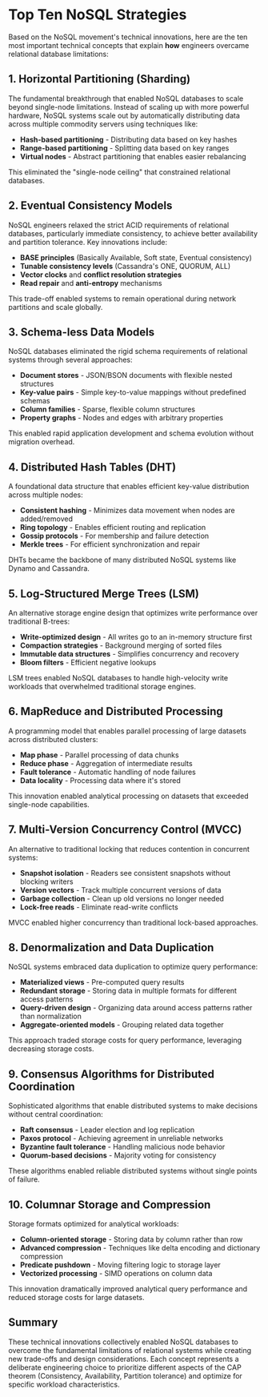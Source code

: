 # Top Ten NoSQL Strategies

Based on the NoSQL movement's technical innovations, here are the ten most important technical concepts that explain **how** engineers overcame relational database limitations:

## 1. **Horizontal Partitioning (Sharding)**

The fundamental breakthrough that enabled NoSQL databases to scale beyond single-node limitations. Instead of scaling up with more powerful hardware, NoSQL systems scale out by automatically distributing data across multiple commodity servers using techniques like:

- **Hash-based partitioning** - Distributing data based on key hashes
- **Range-based partitioning** - Splitting data based on key ranges  
- **Virtual nodes** - Abstract partitioning that enables easier rebalancing

This eliminated the "single-node ceiling" that constrained relational databases.

## 2. **Eventual Consistency Models**

NoSQL engineers relaxed the strict ACID requirements of relational databases, particularly immediate consistency, to achieve better availability and partition tolerance. Key innovations include:

- **BASE principles** (Basically Available, Soft state, Eventual consistency)
- **Tunable consistency levels** (Cassandra's ONE, QUORUM, ALL)
- **Vector clocks** and **conflict resolution strategies**
- **Read repair** and **anti-entropy** mechanisms

This trade-off enabled systems to remain operational during network partitions and scale globally.

## 3. **Schema-less Data Models**

NoSQL databases eliminated the rigid schema requirements of relational systems through several approaches:

- **Document stores** - JSON/BSON documents with flexible nested structures
- **Key-value pairs** - Simple key-to-value mappings without predefined schemas
- **Column families** - Sparse, flexible column structures
- **Property graphs** - Nodes and edges with arbitrary properties

This enabled rapid application development and schema evolution without migration overhead.

## 4. **Distributed Hash Tables (DHT)**

A foundational data structure that enables efficient key-value distribution across multiple nodes:

- **Consistent hashing** - Minimizes data movement when nodes are added/removed
- **Ring topology** - Enables efficient routing and replication
- **Gossip protocols** - For membership and failure detection
- **Merkle trees** - For efficient synchronization and repair

DHTs became the backbone of many distributed NoSQL systems like Dynamo and Cassandra.

## 5. **Log-Structured Merge Trees (LSM)**

An alternative storage engine design that optimizes write performance over traditional B-trees:

- **Write-optimized design** - All writes go to an in-memory structure first
- **Compaction strategies** - Background merging of sorted files
- **Immutable data structures** - Simplifies concurrency and recovery
- **Bloom filters** - Efficient negative lookups

LSM trees enabled NoSQL databases to handle high-velocity write workloads that overwhelmed traditional storage engines.

## 6. **MapReduce and Distributed Processing**

A programming model that enables parallel processing of large datasets across distributed clusters:

- **Map phase** - Parallel processing of data chunks
- **Reduce phase** - Aggregation of intermediate results
- **Fault tolerance** - Automatic handling of node failures
- **Data locality** - Processing data where it's stored

This innovation enabled analytical processing on datasets that exceeded single-node capabilities.

## 7. **Multi-Version Concurrency Control (MVCC)**

An alternative to traditional locking that reduces contention in concurrent systems:

- **Snapshot isolation** - Readers see consistent snapshots without blocking writers
- **Version vectors** - Track multiple concurrent versions of data
- **Garbage collection** - Clean up old versions no longer needed
- **Lock-free reads** - Eliminate read-write conflicts

MVCC enabled higher concurrency than traditional lock-based approaches.

## 8. **Denormalization and Data Duplication**

NoSQL systems embraced data duplication to optimize query performance:

- **Materialized views** - Pre-computed query results
- **Redundant storage** - Storing data in multiple formats for different access patterns
- **Query-driven design** - Organizing data around access patterns rather than normalization
- **Aggregate-oriented models** - Grouping related data together

This approach traded storage costs for query performance, leveraging decreasing storage costs.

## 9. **Consensus Algorithms for Distributed Coordination**

Sophisticated algorithms that enable distributed systems to make decisions without central coordination:

- **Raft consensus** - Leader election and log replication
- **Paxos protocol** - Achieving agreement in unreliable networks
- **Byzantine fault tolerance** - Handling malicious node behavior
- **Quorum-based decisions** - Majority voting for consistency

These algorithms enabled reliable distributed systems without single points of failure.

## 10. **Columnar Storage and Compression**

Storage formats optimized for analytical workloads:

- **Column-oriented storage** - Storing data by column rather than row
- **Advanced compression** - Techniques like delta encoding and dictionary compression
- **Predicate pushdown** - Moving filtering logic to storage layer
- **Vectorized processing** - SIMD operations on column data

This innovation dramatically improved analytical query performance and reduced storage costs for large datasets.

## Summary

These technical innovations collectively enabled NoSQL databases to overcome the fundamental limitations of relational systems while creating new trade-offs and design considerations. Each concept represents a deliberate engineering choice to prioritize different aspects of the CAP theorem (Consistency, Availability, Partition tolerance) and optimize for specific workload characteristics.